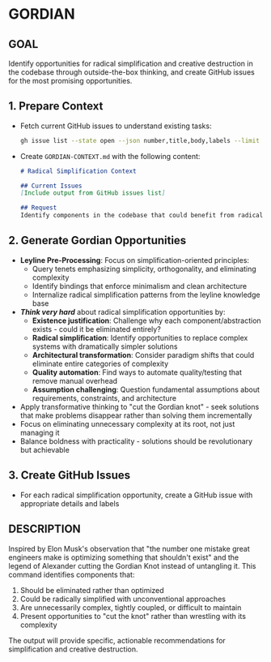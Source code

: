 # GORDIAN

## GOAL
Identify opportunities for radical simplification and creative destruction in the codebase through outside-the-box thinking, and create GitHub issues for the most promising opportunities.

## 1. Prepare Context
- Fetch current GitHub issues to understand existing tasks:
  ```bash
  gh issue list --state open --json number,title,body,labels --limit 100
  ```
- Create `GORDIAN-CONTEXT.md` with the following content:
  ```markdown
  # Radical Simplification Context

  ## Current Issues
  [Include output from GitHub issues list]

  ## Request
  Identify components in the codebase that could benefit from radical simplification or creative destruction.
  ```

## 2. Generate Gordian Opportunities
- **Leyline Pre-Processing**: Focus on simplification-oriented principles:
  - Query tenets emphasizing simplicity, orthogonality, and eliminating complexity
  - Identify bindings that enforce minimalism and clean architecture
  - Internalize radical simplification patterns from the leyline knowledge base
- ***Think very hard*** about radical simplification opportunities by:
  - **Existence justification**: Challenge why each component/abstraction exists - could it be eliminated entirely?
  - **Radical simplification**: Identify opportunities to replace complex systems with dramatically simpler solutions
  - **Architectural transformation**: Consider paradigm shifts that could eliminate entire categories of complexity
  - **Quality automation**: Find ways to automate quality/testing that remove manual overhead
  - **Assumption challenging**: Question fundamental assumptions about requirements, constraints, and architecture
- Apply transformative thinking to "cut the Gordian knot" - seek solutions that make problems disappear rather than solving them incrementally
- Focus on eliminating unnecessary complexity at its root, not just managing it
- Balance boldness with practicality - solutions should be revolutionary but achievable

## 3. Create GitHub Issues
- For each radical simplification opportunity, create a GitHub issue with appropriate details and labels

## DESCRIPTION
Inspired by Elon Musk's observation that "the number one mistake great engineers make is optimizing something that shouldn't exist" and the legend of Alexander cutting the Gordian Knot instead of untangling it. This command identifies components that:

1. Should be eliminated rather than optimized
2. Could be radically simplified with unconventional approaches
3. Are unnecessarily complex, tightly coupled, or difficult to maintain
4. Present opportunities to "cut the knot" rather than wrestling with its complexity

The output will provide specific, actionable recommendations for simplification and creative destruction.
